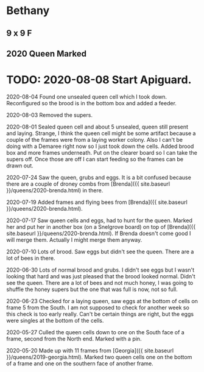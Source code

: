 # Bethany
## 9 x 9 F
## 2020 Queen Marked

# TODO: 2020-08-08 Start Apiguard.

2020-08-04 Found one unsealed queen cell which I took down.  Reconfigured so the brood is in the bottom box and added a feeder.

2020-08-03 Removed the supers.

2020-08-01 Sealed queen cell and about 5 unsealed, queen still present and laying.  Strange, I think the queen cell might be some artifact because a couple of the frames were from a laying worker colony.  Also I can't be doing with a Demaree right now so I just took down the cells. Added brood box and more frames underneath.  Put on the clearer board so I can take the supers off.  Once those are off I can start feeding so the frames can be drawn out.

2020-07-24 Saw the queen, grubs and eggs.  It is a bit confused because there are a couple of droney combs from [Brenda]({{ site.baseurl }}/queens/2020-brenda.html) in there.

2020-07-19 Added frames and flying bees from [Brenda]({{ site.baseurl }}/queens/2020-brenda.html).

2020-07-17 Saw queen cells and eggs, had to hunt for the queen.  Marked her and put her in another box (on a Snelgrove board) on top of [Brenda]({{ site.baseurl }}/queens/2020-brenda.html).  If Brenda doesn't come good I will merge them.  Actually I might merge them anyway.

2020-07-10 Lots of brood.  Saw eggs but didn't see the queen.  There are a lot of bees in there.

2020-06-30 Lots of normal brood and grubs.  I didn't see eggs but I wasn't looking that hard and was just pleased that the brood looked normal.  Didn't see the queen.  There are a lot of bees and not much honey, I was going to shuffle the honey supers but the one that was full is now, not so full.

2020-06-23 Checked for a laying queen, saw eggs at the bottom of cells on frame 5 from the South.  I am not supposed to check for another week so this check is too early really.  Can't be certain things are right, but the eggs were singles at the bottom of the cells.

2020-05-27 Culled the queen cells down to one on the South face of a frame, second from the North end.  Marked with a pin.

2020-05-20 Made up with 11 frames from [Georgia]({{ site.baseurl }}/queens/2019-georgia.html).  Marked two queen cells one on the bottom of a frame and one on the southern face of another frame.
